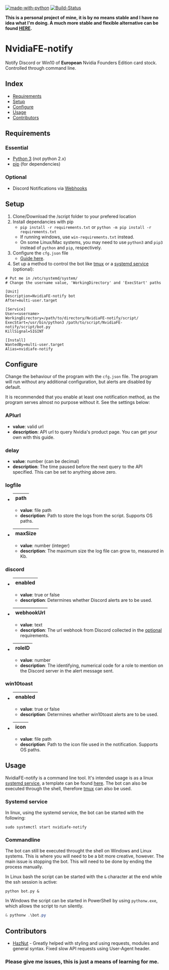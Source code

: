 [![made-with-python](https://img.shields.io/badge/Made%20with-Python-informational)](https://www.python.org/)
[![Build-Status](https://img.shields.io/github/workflow/status/kiweezi/NvidiaFE-notify/Python%20application)](https://github.com/kiweezi/NvidiaFE-notify/actions?query=workflow%3A%22Python+application%22)

**This is a personal project of mine, it is by no means stable and I have no idea what I'm doing. A much more stable and flexible alternative can be found [HERE](https://github.com/samuelm2/Nvidia-Notify).**

# NvidiaFE-notify

Notify Discord or Win10 of **European** Nvidia Founders Edition card stock. Controlled through command line.

## Index

<!--toc-start-->

- [Requirements](#requirements)
- [Setup](#setup)
- [Configure](#configure)
- [Usage](#usage)
- [Contributors](#contributors)
<!--toc-end-->

## Requirements

### Essential

- [Python 3](https://www.python.org/downloads/) (not python 2.x)
- [pip](https://pip.pypa.io/en/stable/installing/) (for dependencies)

### Optional

- Discord Notifications via [Webhooks](https://support.discord.com/hc/en-us/articles/228383668-Intro-to-Webhooks)

## Setup

1. Clone/Download the /script folder to your prefered location
2. Install dependancies with pip
   - `pip install -r requirements.txt` or `python -m pip install -r requirements.txt`
   - If running windows, use `win-requirements.txt` instead.
   - On some Linux/Mac systems, you may need to use `python3` and `pip3` instead of `python` and `pip`, respectively.
3. Configure the `cfg.json` file
   - [Guide here](#configure).
4. Set up a method to control the bot like [tmux](https://www.howtogeek.com/671422/how-to-use-tmux-on-linux-and-why-its-better-than-screen/) or a [systemd service](https://medium.com/codex/setup-a-python-script-as-a-service-through-systemctl-systemd-f0cc55a42267) (optional):

```
# Put me in /etc/systemd/system/
# Change the username value, 'WorkingDirectory' and 'ExecStart' paths

[Unit]
Description=NvidiaFE-notify bot
After=multi-user.target

[Service]
User=<username>
WorkingDirectory=/path/to/directory/NvidiaFE-notify/script/
ExecStart=/usr/bin/python3 /path/to/script/NvidiaFE-notify/script/bot.py
KillSignal=SIGINT

[Install]
WantedBy=multi-user.target
Alias=nvidiafe-notify
```

## Configure

Change the behaviour of the program with the `cfg.json` file. The program will run without any additional configuration, but alerts are disabled by default.

It is recommended that you enable at least one notification method, as the program serves almost no purpose without it. See the settings below:

### APIurl

- **value**: valid url
- **description**: API url to query Nvidia's product page. You can get your own with this guide.

### delay

- **value**: number (can be decimal)
- **description**: The time paused before the next query to the API specified. This can be set to anything above zero.

### logfile

- | path |
  | ---- |
  - **value**: file path
  - **description**: Path to store the logs from the script. Supports OS paths.
- | maxSize |
  | ------- |
  - **value**: number (integer)
  - **description**: The maximum size the log file can grow to, measured in Kb.

### discord

- | enabled |
  | ------- |
  - **value**: true or false
  - **description**: Determines whether Discord alerts are to be used.
- | webhookUrl |
  | ---------- |
  - **value**: text
  - **description**: The url webhook from Discord collected in the [optional](#optional) requirements.
- | roleID |
  | ------ |
  - **value**: number
  - **description**: The identifying, numerical code for a role to mention on the Discord server in the alert message sent.

### win10toast

- | enabled |
  | ------- |
  - **value**: true or false
  - **description**: Determines whether win10toast alerts are to be used.
- | icon |
  | ---- |
  - **value**: file path
  - **description**: Path to the icon file used in the notification. Supports OS paths.

## Usage

NvidiaFE-notify is a command line tool. It's intended usage is as a linux [systemd service](https://medium.com/codex/setup-a-python-script-as-a-service-through-systemctl-systemd-f0cc55a42267), a template can be found [here](#setup).
The bot can also be executed through the shell, therefore [tmux](https://www.howtogeek.com/671422/how-to-use-tmux-on-linux-and-why-its-better-than-screen/) can also be used.

### Systemd service

In linux, using the systemd service, the bot can be started with the following:

```console
sudo systemctl start nvidiafe-notify
```

### Commandline

The bot can still be executed throught the shell on Windows and Linux systems. This is where you will need to be a bit more creative, however.
The main issue is stopping the bot. This will need to be done by ending the process manually.

In Linux bash the script can be started with the `&` character at the end while the ssh session is active:

```console
python bot.py &
```

In Windows the script can be started in PowerShell by using `pythonw.exe`, which allows the script to run silently.

```powershell
& pythonw .\bot.py
```

## Contributors

- [HazNut](https://github.com/HazNut) - Greatly helped with styling and using requests, modules and general syntax. Fixed slow API requests using User-Agent header.

### Please give me issues, this is just a means of learning for me.
